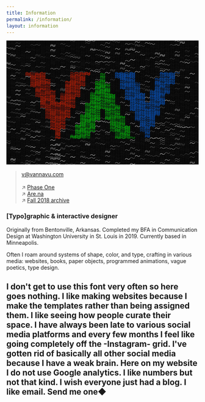 ```yaml
---
title: Information
permalink: /information/
layout: information
---
```


![](/images/portrait.jpg)

> [v@vannavu.com](mailto:v@vannavu.com)   
&nbsp;  
↗ [Phase One](https://vannavu.com/phase_one/)  
↗ [Are.na](https://www.are.na/vanna-vu/blocks?sort=UPDATED_AT)  
↗ [Fall 2018 archive](https://vannavu.com/referencerepository/)  

### [Typo]graphic & interactive&nbsp;designer

Originally from Bentonville, Arkansas. Completed my BFA in Communication Design at Washington University in St. Louis in 2019. Currently based in Minneapolis.

Often I roam around systems of shape, color, and type, crafting in various media: websites, books, paper objects, programmed animations, vague poetics, type design.  

## I don't get to use this font very often so here goes nothing. I like making websites because I make the templates rather than being assigned them. I like seeing how people curate their space. I have always been late to various social media platforms and every few months I feel like going completely off the -Instagram- grid. I've gotten rid of basically all other social media because I have a weak brain. Here on my website I do not use Google analytics. I like numbers but not that kind. I wish everyone just had a blog. I like email. Send me one◆
